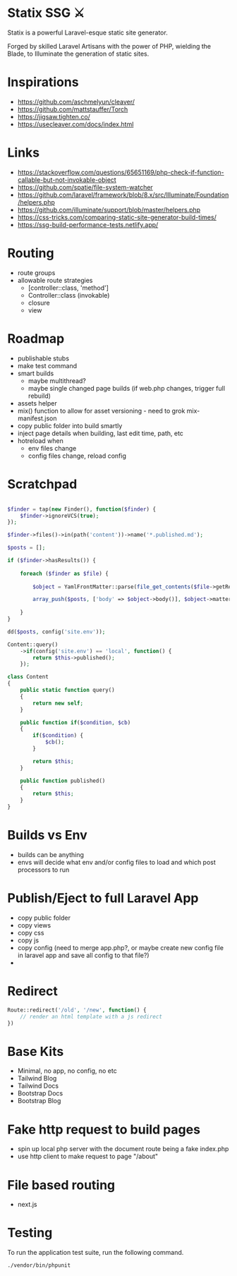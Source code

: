 # Statix SSG ⚔

Statix is a powerful Laravel-esque static site generator. 

Forged by skilled Laravel Artisans with the power of PHP, wielding the Blade, to Illuminate the generation of static sites.

# Inspirations

- https://github.com/aschmelyun/cleaver/
- https://github.com/mattstauffer/Torch
- https://jigsaw.tighten.co/
- https://usecleaver.com/docs/index.html

# Links

- https://stackoverflow.com/questions/65651169/php-check-if-function-callable-but-not-invokable-object
- https://github.com/spatie/file-system-watcher
- https://github.com/laravel/framework/blob/8.x/src/Illuminate/Foundation/helpers.php
- https://github.com/illuminate/support/blob/master/helpers.php
- https://css-tricks.com/comparing-static-site-generator-build-times/
- https://ssg-build-performance-tests.netlify.app/

# Routing

- route groups
- allowable route strategies
    - [controller::class, 'method']
    - Controller::class (invokable)
    - closure
    - view

# Roadmap

- publishable stubs
- make test command
- smart builds
    - maybe multithread?
    - maybe single changed page builds (if web.php changes, trigger full rebuild)
- assets helper
- mix() function to allow for asset versioning - need to grok mix-manifest.json
- copy public folder into build smartly
- inject page details when building, last edit time, path, etc
- hotreload when 
    - env files change
    - config files change, reload config

# Scratchpad

```php

$finder = tap(new Finder(), function($finder) {
    $finder->ignoreVCS(true);
});

$finder->files()->in(path('content'))->name('*.published.md');

$posts = [];

if ($finder->hasResults()) {
        
    foreach ($finder as $file) {
    
        $object = YamlFrontMatter::parse(file_get_contents($file->getRealPath()));

        array_push($posts, ['body' => $object->body()], $object->matter());
    
    }
}

dd($posts, config('site.env'));

Content::query()
    ->if(config('site.env') == 'local', function() {
        return $this->published();
    });

class Content
{
    public static function query()
    {
        return new self;
    }

    public function if($condition, $cb)
    {
        if($condition) {
            $cb();
        }

        return $this;
    }

    public function published()
    {
        return $this;
    }
}
```

# Builds vs Env

- builds can be anything
- envs will decide what env and/or config files to load and which post processors to run

# Publish/Eject to full Laravel App

- copy public folder
- copy views
- copy css
- copy js
- copy config (need to merge app.php?, or maybe create new config file in laravel app and save all config to that file?)
- 

# Redirect

```php
Route::redirect('/old', '/new', function() {
    // render an html template with a js redirect
})
```
# Base Kits

- Minimal, no app, no config, no etc
- Tailwind Blog
- Tailwind Docs
- Bootstrap Docs
- Bootstrap Blog

# Fake http request to build pages

- spin up local php server with the document route being a fake index.php
- use http client to make request to page "/about"

# File based routing
- next.js

# Testing

To run the application test suite, run the following command. 

```bash
./vendor/bin/phpunit
```

<!-- "repositories": [
    {
        "type": "path",
        "url": "./../statix",
        "options": {}
    }
] -->